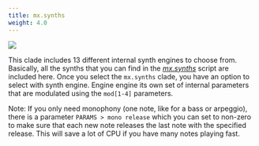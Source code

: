 ```yaml
---
title: mx.synths
weight: 4.0
---
```


<img src="/static/mx.synths.png" class="fr">

This clade includes 13 different internal synth engines to choose from. Basically, all the synths that you can find in the  [*mx.synths*](https://github.com/schollz/mx.synths) script are included here. Once you select the `mx.synths` clade, you have an option to select with synth engine. Engine engine its own set of internal parameters that are modulated using the `mod[1-4]` parameters.

Note: If you only need monophony (one note, like for a bass or arpeggio), there is a parameter `PARAMS > mono release` which you can set to non-zero to make sure that each new note releases the last note with the specified release. This will save a lot of CPU if you have many notes playing fast.